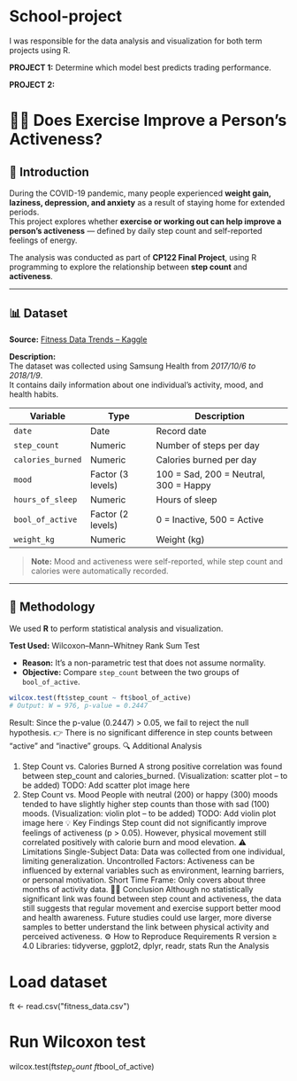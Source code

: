 # School-project
I was responsible for the data analysis and visualization for both term projects using R.  

**PROJECT 1:** Determine which model best predicts trading performance.  

**PROJECT 2:** 
# 🏃‍♀️ Does Exercise Improve a Person’s Activeness?

## 🧭 Introduction
During the COVID-19 pandemic, many people experienced **weight gain, laziness, depression, and anxiety** as a result of staying home for extended periods.  
This project explores whether **exercise or working out can help improve a person’s activeness** — defined by daily step count and self-reported feelings of energy.

The analysis was conducted as part of **CP122 Final Project**, using R programming to explore the relationship between **step count** and **activeness**.

---

## 📊 Dataset
**Source:** [Fitness Data Trends – Kaggle](https://www.kaggle.com/datasets/aroojanwarkhan/fitness-data-trends)

**Description:**  
The dataset was collected using Samsung Health from *2017/10/6 to 2018/1/9*.  
It contains daily information about one individual’s activity, mood, and health habits.

| Variable | Type | Description |
|-----------|------|-------------|
| `date` | Date | Record date |
| `step_count` | Numeric | Number of steps per day |
| `calories_burned` | Numeric | Calories burned per day |
| `mood` | Factor (3 levels) | 100 = Sad, 200 = Neutral, 300 = Happy |
| `hours_of_sleep` | Numeric | Hours of sleep |
| `bool_of_active` | Factor (2 levels) | 0 = Inactive, 500 = Active |
| `weight_kg` | Numeric | Weight (kg) |

> **Note:** Mood and activeness were self-reported, while step count and calories were automatically recorded.

---

## 🧪 Methodology
We used **R** to perform statistical analysis and visualization.

**Test Used:** Wilcoxon–Mann–Whitney Rank Sum Test  
- **Reason:** It’s a non-parametric test that does not assume normality.  
- **Objective:** Compare `step_count` between the two groups of `bool_of_active`.

```R
wilcox.test(ft$step_count ~ ft$bool_of_active)
# Output: W = 976, p-value = 0.2447
```

Result:
Since the p-value (0.2447) > 0.05, we fail to reject the null hypothesis.
👉 There is no significant difference in step counts between “active” and “inactive” groups.
🔍 Additional Analysis
1. Step Count vs. Calories Burned
A strong positive correlation was found between step_count and calories_burned.
(Visualization: scatter plot – to be added)
TODO: Add scatter plot image here
2. Step Count vs. Mood
People with neutral (200) or happy (300) moods tended to have slightly higher step counts than those with sad (100) moods.
(Visualization: violin plot – to be added)
TODO: Add violin plot image here
💡 Key Findings
Step count did not significantly improve feelings of activeness (p > 0.05).
However, physical movement still correlated positively with calorie burn and mood elevation.
⚠️ Limitations
Single-Subject Data:
Data was collected from one individual, limiting generalization.
Uncontrolled Factors:
Activeness can be influenced by external variables such as environment, learning barriers, or personal motivation.
Short Time Frame:
Only covers about three months of activity data.
🧘‍♀️ Conclusion
Although no statistically significant link was found between step count and activeness,
the data still suggests that regular movement and exercise support better mood and health awareness.
Future studies could use larger, more diverse samples to better understand the link between physical activity and perceived activeness.
⚙️ How to Reproduce
Requirements
R version ≥ 4.0
Libraries: tidyverse, ggplot2, dplyr, readr, stats
Run the Analysis
# Load dataset
ft <- read.csv("fitness_data.csv")

# Run Wilcoxon test
wilcox.test(ft$step_count ~ ft$bool_of_active)
